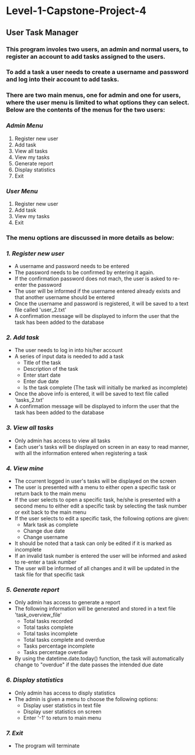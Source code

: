 # Level-1-Capstone-Project-4
## User Task Manager
### This program involes two users, an admin and normal users, to register an account to add tasks assigned to the users.
### To add a task a user needs to create a username and password and log into their account to add tasks.
### There are two main menus, one for admin and one for users, where the user menu is limited to what options they can select. Below are the contents of the menus for the two users:
### *Admin Menu*
1. Register new user
2. Add task
3. View all tasks
4. View my tasks
5. Generate report
6. Display statistics
7. Exit
### *User Menu*
1. Register new user
2. Add task
3. View my tasks
4. Exit
### The menu options are discussed in more details as below:
### *1. Register new user*
* A username and password needs to be entered
* The password needs to be confirmed by entering it again.
* If the confirmation password does not mach, the user is asked to re-enter the password
* The user will be informed if the username entered already exists and that another username should be entered
* Once the username and password is registered, it will be saved to a text file called 'user_2.txt'
* A confirmation message will be displayed to inform the user that the task has been added to the database
### *2. Add task*
* The user needs to log in into his/her account
* A series of input data is needed to add a task
  - Title of the task
  - Description of the task
  - Enter start date
  - Enter due date
  - Is the task complete (The task will initially be marked as incomplete)
* Once the above info is entered, it will be saved to text file called 'tasks_2.txt'
* A confirmation message will be displayed to inform the user that the task has been added to the database
### *3. View all tasks*
* Only admin has access to view all tasks
* Each user's tasks will be displayed on screen in an easy to read manner, with all the information entered when registering a task
### *4. View mine*
* The ccurrent logged in user's tasks will be displayed on the screen
* The user is presented with a menu to either open a specific task or return back to the main menu
* If the user selects to open a specific task, he/she is presented with a second menu to either edit a specific task by selecting the task number or exit back to the main menu
* If the user selects to edit a specific task, the following options are given:
  - Mark task as complete
  - Change due date
  - Change username
* It should be noted that a task can only be edited if it is marked as incomplete
* If an invalid task number is entered the user will be informed and asked to re-enter a task number
* The user will be informed of all changes and it will be updated in the task file for that specific task
### *5. Generate report*
* Only admin has access to generate a report
* The following information will be generated and stored in a text file 'task_overview_file'
  - Total tasks recorded
  - Total tasks complete
  - Total tasks incomplete
  - Total tasks complete and overdue
  - Tasks percentage incomplete
  - Tasks percentage overdue
* By using the datetime.date.today() function, the task will automatically change to "overdue" if the date passes the intended due date
### *6. Display statistics*
* Only admin has access to disply statistics
* The admin is given a menu to choose the following options:
  - Display user statistics in text file
  - Display user statistics on screen
  - Enter '-1' to return to main menu
### *7. Exit*
* The program will terminate
